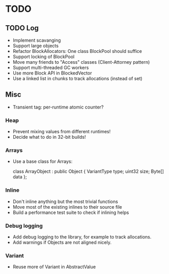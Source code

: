 # TODO

## TODO Log
- Implement scavanging
- Support large objects
- Refactor BlockAllocators: One class BlockPool should suffice
- Support locking of BlockPool
- Move many friends to "Access" classes (Client-Attorney pattern)
- Support multi-threaded GC workers
- Use more Block API in BlockedVector
- Use a linked list in chunks to track allocations (instead of set)

## Misc
- Transient tag: per-runtime atomic counter?

### Heap
- Prevent mixing values from different runtimes!
- Decide what to do in 32-bit builds!

### Arrays
- Use a base class for Arrays:

    class ArrayObject : public Object {
      VariantType type;
      uint32 size;
      Byte[] data
    };

### Inline
- Don't inline anything but the most trivial functions
- Move most of the existing inlines to their source file
- Build a performance test suite to check if inlining helps

### Debug logging
- Add debug logging to the library, for example to track allocations.
- Add warnings if Objects are not aligned nicely.

### Variant
- Reuse more of Variant in AbstractValue

